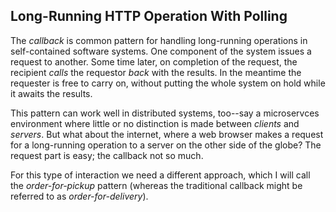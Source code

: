 ## Long-Running HTTP Operation With Polling
  The <i>callback</i> is common pattern for handling long-running operations in self-contained software systems. One component of the system issues a request to another. Some time later, on completion of the request, the recipient <i>calls</i> the requestor <i>back</i> with the results. In the meantime the requester is free to carry on, without putting the whole system on hold while it awaits the results.
<p>
  This pattern can work well in distributed systems, too--say a microservces environment where little or no distinction is made between <i>clients</i> and <i>servers</i>. But what about the internet, where a web browser makes a request for a long-running operation to a  server on the other side of the globe? The request part is easy; the callback not so much.
<p>
  For this type of interaction we need a different approach, which I will call the <i>order-for-pickup</i> pattern (whereas the traditional callback might be referred to as <i>order-for-delivery</i>).
